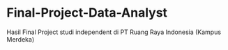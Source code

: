 # Final-Project-Data-Analyst
Hasil Final Project studi independent di PT Ruang Raya Indonesia (Kampus Merdeka)
